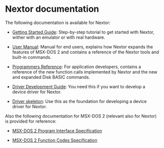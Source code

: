 # Nextor documentation

The following documentation is available for Nextor:

* [Getting Started Guide](Nextor%202.1%20Getting%20Started%20Guide.md): Step-by-step tutorial to get started with Nextor, wither with an emulator or with real hardware.

* [User Manual](Nextor%202.1%20User%20Manual.md): Manual for end users, explains how Nextor expands the features of MSX-DOS 2 and contains a reference of the Nextor tools and built-in commands.

* [Programmers Reference](Nextor%202.1%20Programmers%20Reference.md): For application developers, contains a reference of the new function calls implemented by Nextor and the new and expanded Disk BASIC commands.

* [Driver Development Guide](Nextor%202.1%20Driver%20Development%20Guide.md): You need this if you want to develop a device driver for Nextor.

* [Driver skeleton](DRIVER.ASM): Use this as the foundation for developing a device driver for Nextor.

Also the following documentation for MSX-DOS 2 (relevant also for Nextor) is provided for reference:

* [MSX-DOS 2 Program Interface Specification](DOS2-PIS.TXT)

* [MSX-DOS 2 Function Codes Specification](DOS2-FCS.TXT)